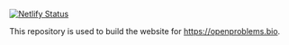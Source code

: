 [![Netlify Status](https://api.netlify.com/api/v1/badges/397b6416-708f-4133-afe9-9a07ed2e03bf/deploy-status)](https://app.netlify.com/sites/openproblems-sca/deploys)  

This repository is used to build the website for https://openproblems.bio.
